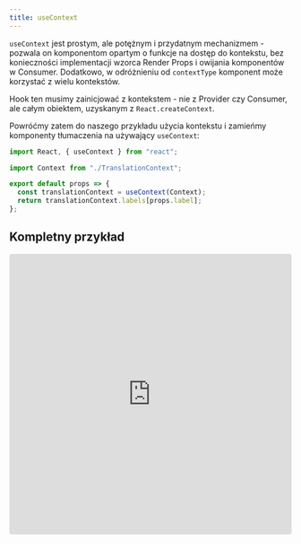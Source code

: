 ```yaml
---
title: useContext
---
```


`useContext` jest prostym, ale potężnym i przydatnym mechanizmem - pozwala on komponentom opartym o funkcje na dostęp do kontekstu, bez konieczności implementacji wzorca Render Props i owijania komponentów w Consumer. Dodatkowo, w odróżnieniu od `contextType` komponent może korzystać z wielu kontekstów.

Hook ten musimy zainicjować z kontekstem - nie z Provider czy Consumer, ale całym obiektem, uzyskanym z `React.createContext`.

Powróćmy zatem do naszego przykładu użycia kontekstu i zamieńmy komponenty tłumaczenia na używający `useContext`:

```jsx
import React, { useContext } from "react";

import Context from "./TranslationContext";

export default props => {
  const translationContext = useContext(Context);
  return translationContext.labels[props.label];
};
```

## Kompletny przykład

<iframe src="https://codesandbox.io/embed/l7krlv419z" style="width:100%; height:500px; border:0; border-radius: 4px; overflow:hidden;" sandbox="allow-modals allow-forms allow-popups allow-scripts allow-same-origin"></iframe>
